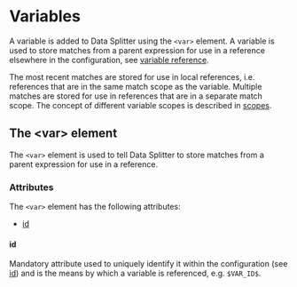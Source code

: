 # Variables

A variable is added to Data Splitter using the `<var>` element. A variable is used to store matches from a parent expression for use in a reference elsewhere in the configuration, see [variable reference](3-2-variable-reference.md#variable-reference).

The most recent matches are stored for use in local references, i.e. references that are in the same match scope as the variable. Multiple matches are stored for use in references that are in a separate match scope. The concept of different variable scopes is described in [scopes](3-2-variable-reference.md#sec-3-2-2).

## <a name="sec-2-3-1"></a>The &lt;var&gt; element

The `<var>` element is used to tell Data Splitter to store matches from a parent expression for use in a reference.

### <a name="sec-2-3-1-1"></a>Attributes

The `<var>` element has the following attributes:

* [id](#sec-2-3-1-1-1)

#### <a name="sec-2-3-1-1-1"></a>id

Mandatory attribute used to uniquely identify it within the configuration (see [id](2-1-content-providers.md#sec-2-1-2-1-1)) and is the means by which a variable is referenced, e.g. `$VAR_ID$`.
